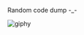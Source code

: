 Random code dump -_-


![giphy](https://user-images.githubusercontent.com/65813964/175805798-166fdddf-d675-4939-a206-8ef76fb1f444.gif)
